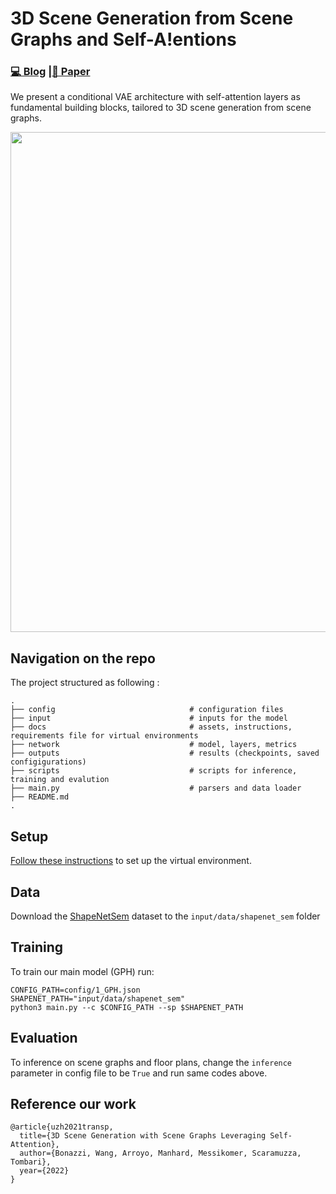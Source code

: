 #  3D Scene Generation from Scene Graphs and Self-A!entions 

### [💻 Blog](https://pietrobonazzi.com/projects/scenegraph) |[📜 Paper](https://arxiv.org/pdf/2404.01887v2) 


We present a conditional VAE architecture with self-attention layers as fundamental building blocks, tailored to 3D scene generation from scene graphs.

<p align="center">
  <img width="800" src="https://github.com/uzh-rpg/scene_graph_3d/blob/main/docs/assets/base.png?style=centerme">
</p>

## Navigation on the repo

The project structured as following :

    .
    ├── config                              # configuration files
    ├── input                               # inputs for the model
    ├── docs                                # assets, instructions, requirements file for virtual environments
    ├── network                             # model, layers, metrics
    ├── outputs                             # results (checkpoints, saved configigurations)
    ├── scripts                             # scripts for inference, training and evalution
    ├── main.py                             # parsers and data loader
    ├── README.md                           
    .

## Setup

[Follow these instructions](./docs/installation.md) to set up the virtual environment.

## Data
Download the <a href="https://shapenet.org/download/shapenetsem" >ShapeNetSem</a> dataset to the `input/data/shapenet_sem` folder

## Training
To train our main model (GPH) run:
```
CONFIG_PATH=config/1_GPH.json
SHAPENET_PATH="input/data/shapenet_sem"
python3 main.py --c $CONFIG_PATH --sp $SHAPENET_PATH
```

## Evaluation
To inference on scene graphs and floor plans, change the `inference` parameter in config file to be `True` and run same codes above.

## Reference our work

```
@article{uzh2021transp,
  title={3D Scene Generation with Scene Graphs Leveraging Self-Attention},
  author={Bonazzi, Wang, Arroyo, Manhard, Messikomer, Scaramuzza, Tombari},
  year={2022}
}
```
